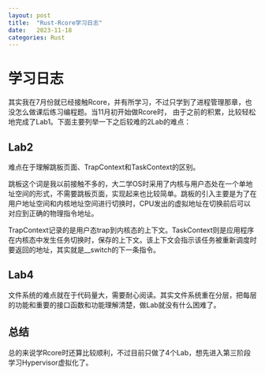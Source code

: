 ```yaml
---
layout: post
title:  "Rust-Rcore学习日志"
date:   2023-11-18 
categories: Rust
---
```

# 学习日志
其实我在7月份就已经接触Rcore，并有所学习，不过只学到了进程管理那章，也没怎么做课后练习编程题。当11月初开始做Rcore时，
由于之前的积累，比较轻松地完成了Lab1。下面主要列举一下之后较难的2Lab的难点：

## Lab2
难点在于理解跳板页面、TrapContext和TaskContext的区别。

跳板这个词是我以前接触不多的，大二学OS时采用了内核与用户态处在一个单地址空间的形式，不需要跳板页面，实现起来也比较简单。跳板的引入主要是为了在用户地址空间和内核地址空间进行切换时，CPU发出的虚拟地址在切换前后可以对应到正确的物理指令地址。

TrapContext记录的是用户态trap到内核态的上下文。TaskContext则是应用程序在内核态中发生任务切换时，保存的上下文。该上下文会指示该任务被重新调度时要返回的地址，其实就是__switch的下一条指令。

## Lab4

文件系统的难点就在于代码量大，需要耐心阅读。其实文件系统重在分层，把每层的功能和重要的接口函数和功能理解清楚，做Lab就没有什么困难了。

## 总结

总的来说学Rcore时还算比较顺利，不过目前只做了4个Lab，想先进入第三阶段学习Hypervisor虚拟化了。